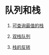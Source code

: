 # 队列和栈

1. [可查询最值的栈](https://github.com/MrQuJL/nowcoder-algorithm-typical/blob/master/队列和栈/01_可查询最值的栈.java "可查询最值的栈")

2. [双栈队列](https://github.com/MrQuJL/nowcoder-algorithm-typical/blob/master/队列和栈/02_双栈队列.java "双栈队列")

3. [栈的反转](https://github.com/MrQuJL/nowcoder-algorithm-typical/blob/master/队列和栈/03_栈的反转.java "栈的反转")






